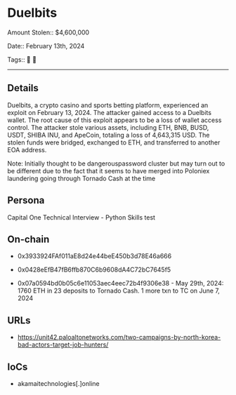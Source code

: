 # Duelbits

Amount Stolen:: $4,600,000

Date:: February 13th, 2024

Tags:: 🔑 👛

---

## Details

Duelbits, a crypto casino and sports betting platform, experienced an exploit on February 13, 2024. The attacker gained access to a Duelbits wallet. The root cause of this exploit appears to be a loss of wallet access control. The attacker stole various assets, including ETH, BNB, BUSD, USDT, SHIBA INU, and ApeCoin, totaling a loss of 4,643,315 USD. The stolen funds were bridged, exchanged to ETH, and transferred to another EOA address.

Note: Initially thought to be dangerouspassword cluster but may turn out to be different due to the fact that it seems to have merged into Poloniex laundering going through Tornado Cash at the time


## Persona

Capital One Technical Interview - Python Skills test



## On-chain

- 0x3933924FAf011aE8d24e44beE450b3d78E46a666

- 0x0428eEfB47fB6ffb870C6b9608dA4C72bC7645f5

- 0x07a0594bd0b05c6e11053aec4eec72b4f9306e38 - May 29th, 2024: 1760 ETH in 23 deposits to Tornado Cash. 1 more txn to TC on June 7, 2024



## URLs

- https://unit42.paloaltonetworks.com/two-campaigns-by-north-korea-bad-actors-target-job-hunters/



## IoCs

- akamaitechnologies[.]online

